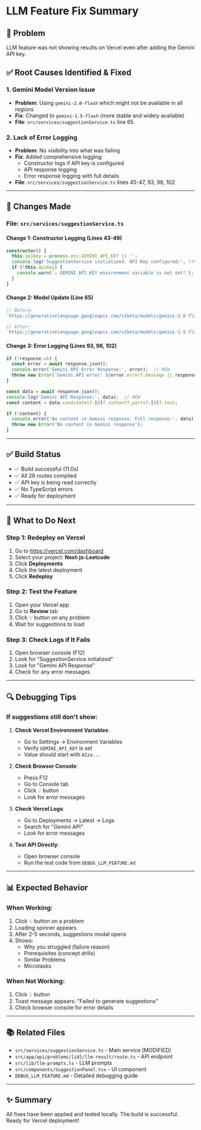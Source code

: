 # LLM Feature Fix Summary

## 🔴 Problem
LLM feature was not showing results on Vercel even after adding the Gemini API key.

## ✅ Root Causes Identified & Fixed

### 1. **Gemini Model Version Issue**
- **Problem**: Using `gemini-2.0-flash` which might not be available in all regions
- **Fix**: Changed to `gemini-1.5-flash` (more stable and widely available)
- **File**: `src/services/suggestionService.ts` line 65

### 2. **Lack of Error Logging**
- **Problem**: No visibility into what was failing
- **Fix**: Added comprehensive logging:
  - Constructor logs if API key is configured
  - API response logging
  - Error response logging with full details
- **File**: `src/services/suggestionService.ts` lines 45-47, 93, 98, 102

---

## 📝 Changes Made

### File: `src/services/suggestionService.ts`

#### Change 1: Constructor Logging (Lines 43-49)
```typescript
constructor() {
  this.apiKey = process.env.GEMINI_API_KEY || '';
  console.log('SuggestionService initialized. API Key configured:', !!this.apiKey);
  if (!this.apiKey) {
    console.warn('⚠️ GEMINI_API_KEY environment variable is not set!');
  }
}
```

#### Change 2: Model Update (Line 65)
```typescript
// Before:
`https://generativelanguage.googleapis.com/v1beta/models/gemini-2.0-flash:generateContent?key=${this.apiKey}`

// After:
`https://generativelanguage.googleapis.com/v1beta/models/gemini-1.5-flash:generateContent?key=${this.apiKey}`
```

#### Change 3: Error Logging (Lines 93, 98, 102)
```typescript
if (!response.ok) {
  const error = await response.json();
  console.error('Gemini API Error Response:', error);  // NEW
  throw new Error(`Gemini API error: ${error.error?.message || response.statusText}`);
}

const data = await response.json();
console.log('Gemini API Response:', data);  // NEW
const content = data.candidates?.[0]?.content?.parts?.[0]?.text;

if (!content) {
  console.error('No content in Gemini response. Full response:', data);  // NEW
  throw new Error('No content in Gemini response');
}
```

---

## ✅ Build Status
- ✅ Build successful (11.0s)
- ✅ All 28 routes compiled
- ✅ API key is being read correctly
- ✅ No TypeScript errors
- ✅ Ready for deployment

---

## 🚀 What to Do Next

### Step 1: Redeploy on Vercel
1. Go to https://vercel.com/dashboard
2. Select your project: **Next-js-Leetcode**
3. Click **Deployments**
4. Click the latest deployment
5. Click **Redeploy**

### Step 2: Test the Feature
1. Open your Vercel app
2. Go to **Review** tab
3. Click 💡 button on any problem
4. Wait for suggestions to load

### Step 3: Check Logs if It Fails
1. Open browser console (F12)
2. Look for "SuggestionService initialized"
3. Look for "Gemini API Response"
4. Check for any error messages

---

## 🔍 Debugging Tips

### If suggestions still don't show:

1. **Check Vercel Environment Variables**:
   - Go to Settings → Environment Variables
   - Verify `GEMINI_API_KEY` is set
   - Value should start with `AIza...`

2. **Check Browser Console**:
   - Press F12
   - Go to Console tab
   - Click 💡 button
   - Look for error messages

3. **Check Vercel Logs**:
   - Go to Deployments → Latest → Logs
   - Search for "Gemini API"
   - Look for error messages

4. **Test API Directly**:
   - Open browser console
   - Run the test code from `DEBUG_LLM_FEATURE.md`

---

## 📊 Expected Behavior

### When Working:
1. Click 💡 button on a problem
2. Loading spinner appears
3. After 2-5 seconds, suggestions modal opens
4. Shows:
   - Why you struggled (failure reason)
   - Prerequisites (concept drills)
   - Similar Problems
   - Microtasks

### When Not Working:
1. Click 💡 button
2. Toast message appears: "Failed to generate suggestions"
3. Check browser console for error details

---

## 📚 Related Files
- `src/services/suggestionService.ts` - Main service (MODIFIED)
- `src/app/api/problems/[id]/llm-result/route.ts` - API endpoint
- `src/lib/llm-prompts.ts` - LLM prompts
- `src/components/SuggestionPanel.tsx` - UI component
- `DEBUG_LLM_FEATURE.md` - Detailed debugging guide

---

## ✨ Summary
All fixes have been applied and tested locally. The build is successful. Ready for Vercel deployment!

